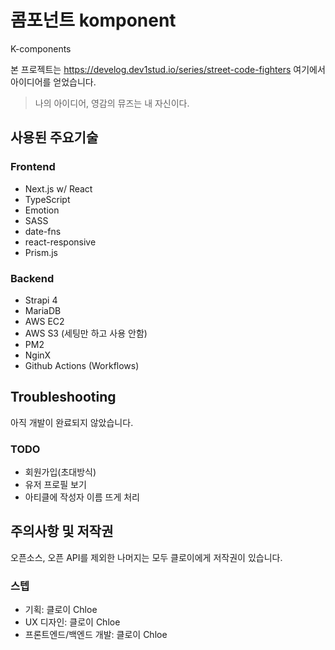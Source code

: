 # 콤포넌트 komponent

K-components

본 프로젝트는 https://develog.dev1stud.io/series/street-code-fighters 여기에서 아이디어를 얻었습니다.

> 나의 아이디어, 영감의 뮤즈는 내 자신이다.

## 사용된 주요기술

### Frontend

- Next.js w/ React
- TypeScript
- Emotion
- SASS
- date-fns
- react-responsive
- Prism.js

### Backend

- Strapi 4
- MariaDB
- AWS EC2
- AWS S3 (세팅만 하고 사용 안함)
- PM2
- NginX
- Github Actions (Workflows)

## Troubleshooting

아직 개발이 완료되지 않았습니다.

### TODO

- 회원가입(초대방식)
- 유저 프로필 보기
- 아티클에 작성자 이름 뜨게 처리

## 주의사항 및 저작권

오픈소스, 오픈 API를 제외한 나머지는 모두 클로이에게 저작권이 있습니다.

### 스텝

- 기획: 클로이 Chloe
- UX 디자인: 클로이 Chloe
- 프론트엔드/백엔드 개발: 클로이 Chloe
